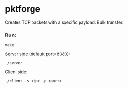 # pktforge
Creates TCP packets with a specific payload.
Bulk transfer.

### Run:

    make
    
Server side (default port=8080): 

    ./server

Client side:

    ./client -s <ip> -p <port>